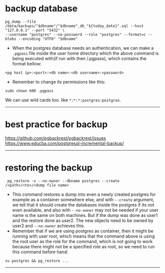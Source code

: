 # backup database
```
pg_dump --file /data/backups/"$dbname"/"$dbname"_db_"${today_date}".sql --host "127.0.0.1" --port "5432" \
--username "postgres" --no-password --role "postgres" --format=c --blobs --encoding "UTF8" "$dbname"
```
* When the postgres database needs an authentication, we can make a `.pgpass` file inside the user home directory which the above command is being executed with(if run with <username> then <username>/.pgpass), which contains the format bellow:  
```
<pg host ip>:<port>:<db name>:<db username>:<password>
```
* Remember to change its permissions like this:  
```
sudo chown 600 .pgpass
```
We can use wild cards too. like `*:*:*:postgres:postgres`.  

---
# best practice for backup
https://github.com/pgbackrest/pgbackrest/issues  
https://www.educba.com/postgresql-incremental-backup/

---
# restoring the backup
```
 pg_restore -v --no-owner --dbname postgres --create /<path>/<to>/<dump file name>
```
* This command restores a dump into even a newly created postgres for example as a container somewhere else, and with `--create` argument, we tell that it should create the databases inside the postgres if its not even available, and also with `--no-owner` may not be needed if your user name is the same on both machines. But if the dump was done as user1 and the restore done as user2. The new objects need to be owned by user2 and `--no-owner` achieves this.  
* Remember that if we are using postgres as container, then it might be running with user root, which means that the command above is using the root user as the role for the command, which is not going to work because there might not be a specified role as root, so we need to run this command before hand:  
```
su postgres && pg_restore ...
```
---
